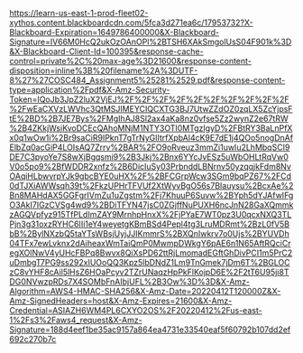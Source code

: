 https://learn-us-east-1-prod-fleet02-xythos.content.blackboardcdn.com/5fca3d271ea6c/17953732?X-Blackboard-Expiration=1649786400000&X-Blackboard-Signature=IV66M0HcQ2ukOzOAnOPl%2BTSH6XAkSmgolUsS04F901k%3D&X-Blackboard-Client-Id=100395&response-cache-control=private%2C%20max-age%3D21600&response-content-disposition=inline%3B%20filename%2A%3DUTF-8%27%27COSC484_Assignment5%25281%2529.pdf&response-content-type=application%2Fpdf&X-Amz-Security-Token=IQoJb3JpZ2luX2VjEJ%2F%2F%2F%2F%2F%2F%2F%2F%2F%2F%2FwEaCXVzLWVhc3QtMSJIMEYCIQCXTG3BJ7UtwZZdOZ0zqLX5ZcYjpsFtE%2BD%2B7JE7Bys%2FMgIhAJ8Sl2ax4aKa8nz0vfse5Zz2wynZ2e67tRW%2B4ZKkjWsiKvoDCEcQAhoMNjM1NTY3OTI0MTgzIgyD%2FBtRY3BaLnPfXx0q1wOw1i%2Br9saCiR9IPknT7gTrNyGlItrfXpbAl4cK9E7dE1j4QOo5nogDnAfElbZq0acGiP4LOIsAQ7Zrrv%2BAR%2FO9oRveuz3mmZi1uwIu2LhMbqSCI9DE7C3pyoYe7S8wXjBgqsmi9%2B3Jkj%2Bnx6YYcJvESz5uWbOHLtRqVw0V0o5po9%2BfWDDR2xnfz%2B6DicIuSy03PrbnddLBNrnv50yzqqjkFdm8NvOAqiHLbwvrpYJk9gbcBYE0uHX%2F%2BFCGrpWcw3SGm9bqPZ67%2FCd0dTJXiAWWsqh39t%2FkzUPHrTFVUf2XtWyvBgO56s7BIauysu%2BcxAe%2Bn8MAHdAX5GGFgrIVmZu1uZgstm%2Fj7KhuuP6Suvw%2BYph5dYJAfwIFgO3AkI7IGzCVSg4wd9%2BDiTFYN47jsC0ZGjffNuPUXH6ncJnN28GaXQmmkzAGQVpfyz915TfPLdImZAY9MrnhpHnxX%2FjPYaE7WT0pz3U0qcxNXQ3TLPjn3g31oxzRYHC6IIi1eY4weyetgKBmBSd4Pepl4tg3LruMDRmt%2BzL0fV5BbB%2BylNXzbQ5taYTsWBsjUyjJJIKmmrS%2BXQnIwkrv7o0Ujs%2BYUVDh04TFx7ewLvknx2dAiheaxWmTaiQmP0MwmpDWkgY6pAE6n1N65AftRQciCregXOlNwV4yUHcFBPq8Bwvx8QiXsPD62ttRjLmomadEGftGhDivPCI1m5PrC2uDmbgT7PG9ss292xIUOoQQ3Kpz5lbDNdZ1Lm9TnGmek7jDm6T%2BGLOCzC8vYHF8cAil5lHsZ6HOaPcyv2TZrUNaqzHpPkFlKojpD6E%2F2tT6U95ji8TDG0NVwzpRDs7X4SOMbFnAIbjUFL%2B3Ow%3D%3D&X-Amz-Algorithm=AWS4-HMAC-SHA256&X-Amz-Date=20220412T120000Z&X-Amz-SignedHeaders=host&X-Amz-Expires=21600&X-Amz-Credential=ASIAZH6WM4PL6CXYO2OS%2F20220412%2Fus-east-1%2Fs3%2Faws4_request&X-Amz-Signature=188d4eef1be35ac9157a864ea4731e33540eaf5f60792b107dd2ef692c270b7c
